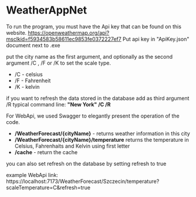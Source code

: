 # WeatherAppNet
To run the program, you must have the Api key that can be found on this website. 
https://openweathermap.org/api?msclkid=f5934583b58611ec9853fe0372227ef7
Put api key in "ApiKey.json" document next to .exe 

put the city name as the first argument, and optionally as the second argument /C , /F or /K to set the scale type.

 - /C - celsius
 - /F - Fahrenheit
 - /K - kelvin

if you want to refresh the data stored in the database add as third argument /R 
typical command line:  **"New York" /C /R**

For WebApi, we used Swagger to elegantly present the operation of the code. 

 - **/WeatherForecast/{cityName}** - returns weather information in this city
 - **/WeatherForecast/{cityName}/temperature** returns the temperature in Celsius, Fahrenhaits and Kelvin using first letter 
 - **/cache** - return the cache 

you can also set refresh on the database by setting refresh to true

example WebApi link: https://localhost:7173/WeatherForecast/Szczecin/temperature?scaleTemperature=C&refresh=true
